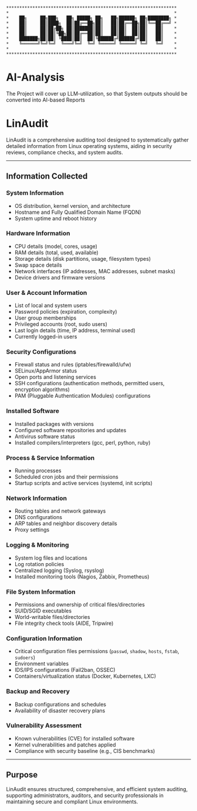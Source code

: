 ```
*****************************************************************
*                                                               *
*    ██╗     ██╗███╗   ██╗ █████╗ ██╗   ██╗██████╗ ██╗████████╗ *
*    ██║     ██║████╗  ██║██╔══██╗██║   ██║██╔══██╗██║╚══██╔══╝ *
*    ██║     ██║██╔██╗ ██║███████║██║   ██║██║  ██║██║   ██║    *
*    ██║     ██║██║╚██╗██║██╔══██║██║   ██║██║  ██║██║   ██║    *
*    ███████╗██║██║ ╚████║██║  ██║╚██████╔╝██████╔╝██║   ██║    *
*    ╚══════╝╚═╝╚═╝  ╚═══╝╚═╝  ╚═╝ ╚═════╝ ╚═════╝ ╚═╝   ╚═╝    *
*                                                               *
*****************************************************************
```

# AI-Analysis

The Project will cover up LLM-utilization, so that System outputs should be converted into AI-based Reports

# LinAudit

LinAudit is a comprehensive auditing tool designed to systematically gather detailed information from Linux operating systems, aiding in security reviews, compliance checks, and system audits.

---

## Information Collected

### System Information
- OS distribution, kernel version, and architecture
- Hostname and Fully Qualified Domain Name (FQDN)
- System uptime and reboot history

### Hardware Information
- CPU details (model, cores, usage)
- RAM details (total, used, available)
- Storage details (disk partitions, usage, filesystem types)
- Swap space details
- Network interfaces (IP addresses, MAC addresses, subnet masks)
- Device drivers and firmware versions

### User & Account Information
- List of local and system users
- Password policies (expiration, complexity)
- User group memberships
- Privileged accounts (root, sudo users)
- Last login details (time, IP address, terminal used)
- Currently logged-in users

### Security Configurations
- Firewall status and rules (iptables/firewalld/ufw)
- SELinux/AppArmor status
- Open ports and listening services
- SSH configurations (authentication methods, permitted users, encryption algorithms)
- PAM (Pluggable Authentication Modules) configurations

### Installed Software
- Installed packages with versions
- Configured software repositories and updates
- Antivirus software status
- Installed compilers/interpreters (gcc, perl, python, ruby)

### Process & Service Information
- Running processes
- Scheduled cron jobs and their permissions
- Startup scripts and active services (systemd, init scripts)

### Network Information
- Routing tables and network gateways
- DNS configurations
- ARP tables and neighbor discovery details
- Proxy settings

### Logging & Monitoring
- System log files and locations
- Log rotation policies
- Centralized logging (Syslog, rsyslog)
- Installed monitoring tools (Nagios, Zabbix, Prometheus)

### File System Information
- Permissions and ownership of critical files/directories
- SUID/SGID executables
- World-writable files/directories
- File integrity check tools (AIDE, Tripwire)

### Configuration Information
- Critical configuration files permissions (`passwd`, `shadow`, `hosts`, `fstab`, `sudoers`)
- Environment variables
- IDS/IPS configurations (Fail2ban, OSSEC)
- Containers/virtualization status (Docker, Kubernetes, LXC)

### Backup and Recovery
- Backup configurations and schedules
- Availability of disaster recovery plans

### Vulnerability Assessment
- Known vulnerabilities (CVE) for installed software
- Kernel vulnerabilities and patches applied
- Compliance with security baseline (e.g., CIS benchmarks)

---

## Purpose
LinAudit ensures structured, comprehensive, and efficient system auditing, supporting administrators, auditors, and security professionals in maintaining secure and compliant Linux environments.

